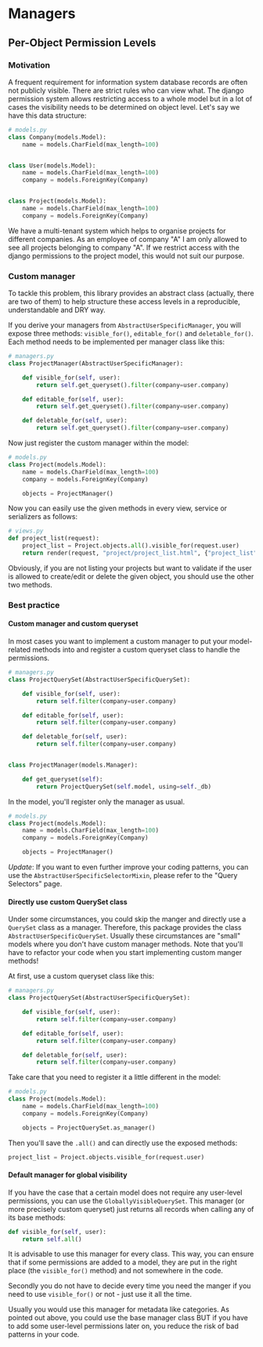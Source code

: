 # Managers

## Per-Object Permission Levels

### Motivation

A frequent requirement for information system database records are often not publicly visible. There are strict rules
who can view what. The django permission system allows restricting access to a whole model but in a lot of cases the
visibility needs to be determined on object level. Let's say we have this data structure:

```python
# models.py
class Company(models.Model):
    name = models.CharField(max_length=100)


class User(models.Model):
    name = models.CharField(max_length=100)
    company = models.ForeignKey(Company)


class Project(models.Model):
    name = models.CharField(max_length=100)
    company = models.ForeignKey(Company)
```

We have a multi-tenant system which helps to organise projects for different companies. As an employee of company "A" I
am only allowed to see all projects belonging to company "A". If we restrict access with the django permissions to the
project model, this would not suit our purpose.

### Custom manager

To tackle this problem, this library provides an abstract class (actually, there are two of them) to help structure
these access levels in a reproducible, understandable and DRY way.

If you derive your managers from ``AbstractUserSpecificManager``, you will expose three methods: `visible_for()`,
`editable_for()` and `deletable_for()`. Each method needs to be implemented per manager class like this:

```python
# managers.py
class ProjectManager(AbstractUserSpecificManager):

    def visible_for(self, user):
        return self.get_queryset().filter(company=user.company)

    def editable_for(self, user):
        return self.get_queryset().filter(company=user.company)

    def deletable_for(self, user):
        return self.get_queryset().filter(company=user.company)
```

Now just register the custom manager within the model:

```python
# models.py
class Project(models.Model):
    name = models.CharField(max_length=100)
    company = models.ForeignKey(Company)

    objects = ProjectManager()
```

Now you can easily use the given methods in every view, service or serializers as follows:

```python
# views.py
def project_list(request):
    project_list = Project.objects.all().visible_for(request.user)
    return render(request, "project/project_list.html", {"project_list": project_list})
```

Obviously, if you are not listing your projects but want to validate if the user is allowed to create/edit or delete the
given object, you should use the other two methods.

### Best practice

#### Custom manager and custom queryset

In most cases you want to implement a custom manager to put your model-related methods into and register a custom
queryset class to handle the permissions.

```python
# managers.py
class ProjectQuerySet(AbstractUserSpecificQuerySet):

    def visible_for(self, user):
        return self.filter(company=user.company)

    def editable_for(self, user):
        return self.filter(company=user.company)

    def deletable_for(self, user):
        return self.filter(company=user.company)


class ProjectManager(models.Manager):

    def get_queryset(self):
        return ProjectQuerySet(self.model, using=self._db)
```

In the model, you'll register only the manager as usual.

```python
# models.py
class Project(models.Model):
    name = models.CharField(max_length=100)
    company = models.ForeignKey(Company)

    objects = ProjectManager()
```

*Update*: If you want to even further improve your coding patterns, you can use the `AbstractUserSpecificSelectorMixin`,
please refer to the "Query Selectors" page.

#### Directly use custom QuerySet class

Under some circumstances, you could skip the manger and directly use a `QuerySet` class as a manager. Therefore, this
package provides the class `AbstractUserSpecificQuerySet`. Usually these circumstances are "small"
models where you don't have custom manager methods. Note that you'll have to refactor your code when you start
implementing custom manger methods!

At first, use a custom queryset class like this:

```python
# managers.py
class ProjectQuerySet(AbstractUserSpecificQuerySet):

    def visible_for(self, user):
        return self.filter(company=user.company)

    def editable_for(self, user):
        return self.filter(company=user.company)

    def deletable_for(self, user):
        return self.filter(company=user.company)
```

Take care that you need to register it a little different in the model:

```python
# models.py
class Project(models.Model):
    name = models.CharField(max_length=100)
    company = models.ForeignKey(Company)

    objects = ProjectQuerySet.as_manager()
```

Then you'll save the `.all()` and can directly use the exposed methods:

```python
project_list = Project.objects.visible_for(request.user)
```

#### Default manager for global visibility

If you have the case that a certain model does not require any user-level permissions, you can use the
``GloballyVisibleQuerySet``. This manager (or more precisely custom queryset) just returns all records when calling any
of its base methods:

```python
def visible_for(self, user):
    return self.all()
```

It is advisable to use this manager for every class. This way, you can ensure that if some permissions are added to a
model, they are put in the right place (the `visible_for()` method) and not somewhere in the code.

Secondly you do not have to decide every time you need the manger if you need to use `visible_for()` or not - just use
it all the time.

Usually you would use this manager for metadata like categories. As pointed out above, you could use the base manager
class BUT if you have to add some user-level permissions later on, you reduce the risk of bad patterns in your code.
